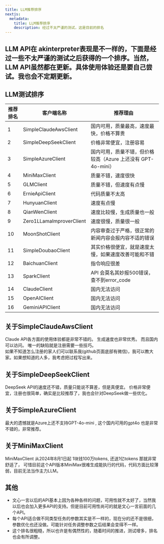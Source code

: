 ```yaml
---
title: LLM推荐排序
nextjs:
  metadata:
    title: LLM推荐排序
    description: 经过不太严谨的测试，这是目前的排名
---
```


LLM API在 akinterpreter表现是不一样的，下面是经过一些不太严谨的测试之后获得的一个排序。当然，LLM API虽然都在更新。具体使用体验还是要自己尝试。我也会不定期更新。
---

## LLM测试排序


| 推荐排名 | 客户端名称               | 推荐理由                                                                 |
| -------- | -------------------------- | ---------------------------------------------------------------------- |
| 1        | SimpleClaudeAwsClient      | 国内可用，质量最高，速度最快，价格不算贵                                                     |
| 2        | SimpleDeepSeekClient       | 价格非常便宜，注册容易                                                               |
| 3        | SimpleAzureClient         | 国内可用，质量不错，但价格较高（Azure 上还没有 GPT-4o-mini）                                  |
| 4        | MiniMaxClient             | 质量不错，速度很快                                                                 |
| 5        | GLMClient                | 质量不错，但速度有点慢                                                               |
| 6        | ErnieApiClient            | 代码质量不太高                                                                   |
| 7        | HunyuanClient             | 速度有点慢                                                                    |
| 8        | QianWenClient             | 速度比较慢，生成质量也一般                                                               |
| 9        | Zero1LLamaImproverClient | 速度很慢，质量很一般                                                               |
| 10       | MoonShotClient           | 内容审查过于严格，很正常的新闻内容会报内容不适的错误                                                     |
| 11       | SimpleDoubaoClient        | 其实价格很便宜，就是速度太慢，如果速度改善可能和不错                                                   |
| 12       | BaichuanClient            | 指令响应很差                                                                   |
| 13       | SparkClient               | API 会莫名其妙报500错误，查不到error_code                                                       |
| 14       | ClaudeClient              | 国内无法访问                                                                   |
| 15       | OpenAIClient              | 国内无法访问                                                                   |
| 16       | GeminiAPIClient           | 国内无法访问                                                                   |


## 关于SimpleClaudeAwsClient
Claude API各方面的使用体验都是非常不错的。 生成速度也非常优秀。 而且国内可以访问。 唯一的缺陷就是注册需要一些技巧。   
如果不知道怎么注册的家人们可以联系我(github页面底部有微信)，我可以教大家。如果想知道的人多，我考虑把过程写出来。   

## 关于SimpleDeepSeekClient
DeepSeek API的速度还不错，质量只能说不算差，但是真便宜。 价格非常便宜，注册也很简单，确实是比较推荐了，我也会针对DeepSeek做一些优化。   

## 关于SimpleAzureClient
最大的遗憾就是Azure上还不支持GPT-4o-mini , 这个国内可用的gpt4o 也是非常不错的，非常推荐。

## 关于MiniMaxClient
MiniMaxClient 从2024年8月1日起 1块钱100万tokens, 还送1亿tokens 那就非常舒适了， 可惜目前这个API版本MiniMax很难生成能执行的代码，代码方面比较薄弱，目前无法当作主力LLM。

## 其他
* 文心一言以后的API基本上因为各种各样的问题，可用性就不太好了，当然我以后也会加入更多API的支持。但是目前可用性尚可的就是文心一言前面的几个API。
* 每个API适合做不同类型任务的参数其实是不一样的，现在分的还不是很细，参数优化也还没做。可能针对任务调整参数之后结果会变得不一样。
* 这个排名很粗糙，所以也许是有偶然性的，随着时间的推进，测试增多，排名也会有所调整。
